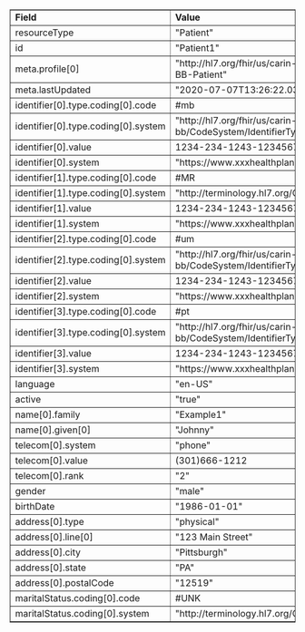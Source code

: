 <table border="1"><tr><td><b>Field</b></td><td><b>Value</b></td></tr>
<tr><td>resourceType</td><td>
"Patient"
</td></tr>
<tr><td>id</td><td>
"Patient1"
</td></tr>
<tr><td>meta.profile[0]</td><td>"http://hl7.org/fhir/us/carin-bb/StructureDefinition/CARIN-BB-Patient"</td></tr>
<tr><td>meta.lastUpdated</td><td>
"2020-07-07T13:26:22.0314215+00:00"
</td></tr>
<tr><td>identifier[0].type.coding[0].code</td><td>
#mb
</td></tr>
<tr><td>identifier[0].type.coding[0].system</td><td>
"http://hl7.org/fhir/us/carin-bb/CodeSystem/IdentifierTypeCS"
</td></tr>
<tr><td>identifier[0].value</td><td>
1234-234-1243-12345678901
</td></tr>
<tr><td>identifier[0].system</td><td>
"https://www.xxxhealthplan.com/fhir/memberidentifier"
</td></tr>
<tr><td>identifier[1].type.coding[0].code</td><td>
#MR
</td></tr>
<tr><td>identifier[1].type.coding[0].system</td><td>
"http://terminology.hl7.org/CodeSystem/v2-0203"
</td></tr>
<tr><td>identifier[1].value</td><td>
1234-234-1243-12345678901m
</td></tr>
<tr><td>identifier[1].system</td><td>
"https://www.xxxhealthplan.com/fhir/medicalrecordnumber"
</td></tr>
<tr><td>identifier[2].type.coding[0].code</td><td>
#um
</td></tr>
<tr><td>identifier[2].type.coding[0].system</td><td>
"http://hl7.org/fhir/us/carin-bb/CodeSystem/IdentifierTypeCS"
</td></tr>
<tr><td>identifier[2].value</td><td>
1234-234-1243-12345678901u
</td></tr>
<tr><td>identifier[2].system</td><td>
"https://www.xxxhealthplan.com/fhir/iniquememberidentifier"
</td></tr>
<tr><td>identifier[3].type.coding[0].code</td><td>
#pt
</td></tr>
<tr><td>identifier[3].type.coding[0].system</td><td>
"http://hl7.org/fhir/us/carin-bb/CodeSystem/IdentifierTypeCS"
</td></tr>
<tr><td>identifier[3].value</td><td>
1234-234-1243-12345678901a
</td></tr>
<tr><td>identifier[3].system</td><td>
"https://www.xxxhealthplan.com/fhir/patacctnum"
</td></tr>
<tr><td>language</td><td>
"en-US"
</td></tr>
<tr><td>active</td><td>
"true"
</td></tr>
<tr><td>name[0].family</td><td>
"Example1"
</td></tr>
<tr><td>name[0].given[0]</td><td>"Johnny"</td></tr>
<tr><td>telecom[0].system</td><td>
"phone"
</td></tr>
<tr><td>telecom[0].value</td><td>
(301)666-1212
</td></tr>
<tr><td>telecom[0].rank</td><td>
"2"
</td></tr>
<tr><td>gender</td><td>
"male"
</td></tr>
<tr><td>birthDate</td><td>
"1986-01-01"
</td></tr>
<tr><td>address[0].type</td><td>
"physical"
</td></tr>
<tr><td>address[0].line[0]</td><td>"123 Main Street"</td></tr>
<tr><td>address[0].city</td><td>
"Pittsburgh"
</td></tr>
<tr><td>address[0].state</td><td>
"PA"
</td></tr>
<tr><td>address[0].postalCode</td><td>
"12519"
</td></tr>
<tr><td>maritalStatus.coding[0].code</td><td>
#UNK
</td></tr>
<tr><td>maritalStatus.coding[0].system</td><td>
"http://terminology.hl7.org/CodeSystem/v3-NullFlavor"
</td></tr>
</table>
